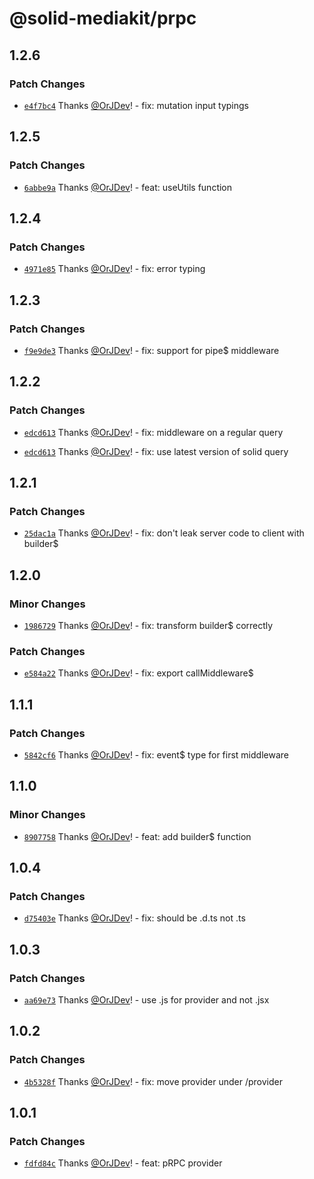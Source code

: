 # @solid-mediakit/prpc

## 1.2.6

### Patch Changes

- [`e4f7bc4`](https://github.com/solidjs-community/mediakit/commit/e4f7bc446dc404691a059d009c01d7df186d7bc2) Thanks [@OrJDev](https://github.com/OrJDev)! - fix: mutation input typings

## 1.2.5

### Patch Changes

- [`6abbe9a`](https://github.com/solidjs-community/mediakit/commit/6abbe9a22f38275f9d64deba9dabdbdc889668a1) Thanks [@OrJDev](https://github.com/OrJDev)! - feat: useUtils function

## 1.2.4

### Patch Changes

- [`4971e85`](https://github.com/solidjs-community/mediakit/commit/4971e85a95c141c87435a13f1ba22b1086a6b680) Thanks [@OrJDev](https://github.com/OrJDev)! - fix: error typing

## 1.2.3

### Patch Changes

- [`f9e9de3`](https://github.com/solidjs-community/mediakit/commit/f9e9de3fb60b869b48e02f5745700d0ad6c90313) Thanks [@OrJDev](https://github.com/OrJDev)! - fix: support for pipe$ middleware

## 1.2.2

### Patch Changes

- [`edcd613`](https://github.com/solidjs-community/mediakit/commit/edcd61313ab67f44d281d3b9d839b91a9545bd63) Thanks [@OrJDev](https://github.com/OrJDev)! - fix: middleware on a regular query

- [`edcd613`](https://github.com/solidjs-community/mediakit/commit/edcd61313ab67f44d281d3b9d839b91a9545bd63) Thanks [@OrJDev](https://github.com/OrJDev)! - fix: use latest version of solid query

## 1.2.1

### Patch Changes

- [`25dac1a`](https://github.com/solidjs-community/mediakit/commit/25dac1ab45dcd194c818e489a010733e66380d1f) Thanks [@OrJDev](https://github.com/OrJDev)! - fix: don't leak server code to client with builder$

## 1.2.0

### Minor Changes

- [`1986729`](https://github.com/solidjs-community/mediakit/commit/19867296b662380d2aa032f8a9ddc272187fe368) Thanks [@OrJDev](https://github.com/OrJDev)! - fix: transform builder$ correctly

### Patch Changes

- [`e584a22`](https://github.com/solidjs-community/mediakit/commit/e584a22aff79037c567bf82759edd329c7f99142) Thanks [@OrJDev](https://github.com/OrJDev)! - fix: export callMiddleware$

## 1.1.1

### Patch Changes

- [`5842cf6`](https://github.com/solidjs-community/mediakit/commit/5842cf656a11f8f0b2805177b1c177813def5fef) Thanks [@OrJDev](https://github.com/OrJDev)! - fix: event$ type for first middleware

## 1.1.0

### Minor Changes

- [`8907758`](https://github.com/solidjs-community/mediakit/commit/8907758f9f75f52436c83e813a504dd4c841ae1f) Thanks [@OrJDev](https://github.com/OrJDev)! - feat: add builder$ function

## 1.0.4

### Patch Changes

- [`d75403e`](https://github.com/solidjs-community/mediakit/commit/d75403ea9177c9e1386336f46315f60598463611) Thanks [@OrJDev](https://github.com/OrJDev)! - fix: should be .d.ts not .ts

## 1.0.3

### Patch Changes

- [`aa69e73`](https://github.com/solidjs-community/mediakit/commit/aa69e732df499b70e2b933cb583223eda430e13a) Thanks [@OrJDev](https://github.com/OrJDev)! - use .js for provider and not .jsx

## 1.0.2

### Patch Changes

- [`4b5328f`](https://github.com/solidjs-community/mediakit/commit/4b5328f8a6eb21f01fb5b5fa944e4e2ef67fa5f4) Thanks [@OrJDev](https://github.com/OrJDev)! - fix: move provider under /provider

## 1.0.1

### Patch Changes

- [`fdfd84c`](https://github.com/solidjs-community/mediakit/commit/fdfd84cd7c85db26c804f92ea5ced06c80f2ee0e) Thanks [@OrJDev](https://github.com/OrJDev)! - feat: pRPC provider
